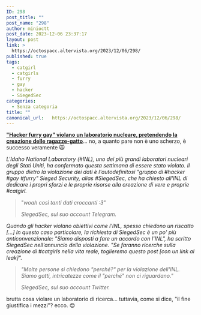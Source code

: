 ```yaml
---
ID: 298
post_title: ""
post_name: "298"
author: minioctt
post_date: 2023-12-06 23:37:17
layout: post
link: >
  https://octospacc.altervista.org/2023/12/06/298/
published: true
tags:
  - catgirl
  - catgirls
  - furry
  - gay
  - hacker
  - SiegedSec
categories:
  - Senza categoria
title: ""
canonical_url:   https://octospacc.altervista.org/2023/12/06/298/
---
```

<!-- wp:paragraph -->
<p><a href="https://mashable.com/article/catgirl-real-nuclear-hack"><strong>"Hacker furry gay" violano un laboratorio nucleare, pretendendo la creazione delle ragazze-gatto</strong></a>... no, a quanto pare non è uno scherzo, è successo veramente 🙀️</p>
<!-- /wp:paragraph -->

<!-- wp:paragraph -->
<p><em>L'Idaho National Laboratory (#INL), uno dei più grandi laboratori nucleari degli Stati Uniti, ha confermato questa settimana di essere stato violato. Il gruppo dietro la violazione dei dati è l'autodefinitosi "gruppo di #hacker #gay #furry" Sieged Security, alias #SiegedSec, che ha chiesto all'INL di dedicare i propri sforzi e le proprie risorse alla creazione di vere e proprie #catgirl.</em></p>
<!-- /wp:paragraph -->

<!-- wp:quote -->
<blockquote class="wp-block-quote"><!-- wp:paragraph -->
<p>"<em>woah così tanti dati croccanti :3</em>"</p>
<!-- /wp:paragraph --><cite><em>SiegedSec, sul suo account Telegram</em>.</cite></blockquote>
<!-- /wp:quote -->

<!-- wp:paragraph -->
<p><em>Quando gli hacker violano obiettivi come l'INL, spesso chiedono un riscatto […] In questo caso particolare, la richiesta di SiegedSec è un po' più anticonvenzionale:</em> <em>"Siamo disposti a fare un accordo con l'INL", ha scritto SiegedSec nell'annuncio della violazione. "Se faranno ricerche sulla creazione di #catgirls nella vita reale, toglieremo questo post [con un link al leak]".</em></p>
<!-- /wp:paragraph -->

<!-- wp:quote -->
<blockquote class="wp-block-quote"><!-- wp:paragraph -->
<p><em>"Molte persone si chiedono "perché?" per la violazione dell'INL. Siamo gatti, intricatezze come il <em>"</em>perché<em>"</em> non ci riguardano."</em></p>
<!-- /wp:paragraph --><cite><em>SiegedSec, sul suo account Twitter</em>.</cite></blockquote>
<!-- /wp:quote -->

<!-- wp:paragraph -->
<p>brutta cosa violare un laboratorio di ricerca... tuttavia, come si dice, "il fine giustifica i mezzi"? ecco. 😊️</p>
<!-- /wp:paragraph -->